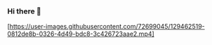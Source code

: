 ### Hi there 👋
[https://user-images.githubusercontent.com/72699045/129462519-0812de8b-0326-4d49-bdc8-3c426723aae2.mp4]


<!--
**wissenschaftlerin/wissenschaftlerin** is a ✨ _special_ ✨ repository because its `README.md` (this file) appears on your GitHub profile.

Here are some ideas to get you started:

- 🔭 I’m currently working on ...
- 🌱 I’m currently learning ...
- 👯 I’m looking to collaborate on ...
- 🤔 I’m looking for help with ...
- 💬 Ask me about ...
- 📫 How to reach me: ...
- 😄 Pronouns: ...
- ⚡ Fun fact: ...
-->
